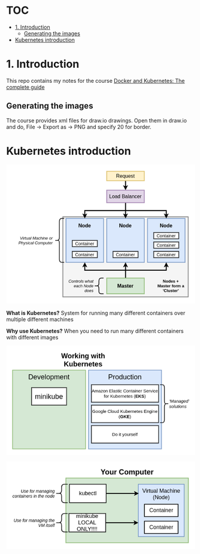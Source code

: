 # TOC <!-- omit in toc -->

- [1. Introduction](#1-introduction)
  - [Generating the images](#generating-the-images)
- [Kubernetes introduction](#kubernetes-introduction)

# 1. Introduction

This repo contains my notes for the course [Docker and Kubernetes: The complete guide](https://www.udemy.com/course/docker-and-kubernetes-the-complete-guide)

## Generating the images

The course provides xml files for draw.io drawings. Open them in draw.io and do, File -> Export as -> PNG and specify 20 for border.

# Kubernetes introduction

![image](images/diagrams-05%20-%20kube.png)

**What is Kubernetes?** System for running many different containers over multiple different machines

**Why use Kubernetes?** When you need to run many different containers with different images

![image](images/diagrams-09%20-%20dev.png)

![image](images/diagrams-08%20-%20arch.png)